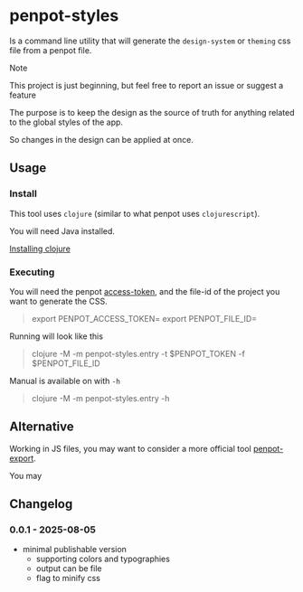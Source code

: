 
# penpot-styles

Is a command line utility that will generate the `design-system` or `theming` css file from a penpot file.

> [!NOTE]  
> This project is just beginning, but feel free to report an issue or suggest a feature


The purpose is to keep the design as the source of truth for anything related to the global styles of the app.

So changes in the design can be applied at once.

## Usage
### Install

This tool uses `clojure` (similar to what penpot uses `clojurescript`).

You will need Java installed.

[Installing clojure](https://clojure.org/guides/install_clojure)


### Executing

You will need the penpot [access-token](https://help.penpot.app/technical-guide/integration/#access-tokens), and the file-id of the project you want to generate the CSS.


> export PENPOT_ACCESS_TOKEN=<access-token>
> export PENPOT_FILE_ID=<file-id>


Running will look like this

> clojure -M -m penpot-styles.entry -t $PENPOT_TOKEN -f $PENPOT_FILE_ID


Manual is available on with `-h`

> clojure -M -m penpot-styles.entry -h


## Alternative

Working in JS files, you may want to consider a more official tool [penpot-export](https://github.com/penpot/penpot-export).


You may 


## Changelog

### 0.0.1 - 2025-08-05

- minimal publishable version
  - supporting colors and typographies
  - output can be file
  - flag to minify css



<!-- ## Next features -->

<!-- | supporting basic `btn` component | -->
<!-- | supporting `ico` component       | -->
<!-- | extending CSS properties         | -->
